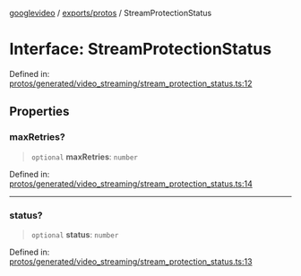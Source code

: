 [googlevideo](../../../README.md) / [exports/protos](../README.md) / StreamProtectionStatus

# Interface: StreamProtectionStatus

Defined in: [protos/generated/video\_streaming/stream\_protection\_status.ts:12](https://github.com/LuanRT/googlevideo/blob/5b84100979befab767d819a9606dde964d469341/protos/generated/video_streaming/stream_protection_status.ts#L12)

## Properties

### maxRetries?

> `optional` **maxRetries**: `number`

Defined in: [protos/generated/video\_streaming/stream\_protection\_status.ts:14](https://github.com/LuanRT/googlevideo/blob/5b84100979befab767d819a9606dde964d469341/protos/generated/video_streaming/stream_protection_status.ts#L14)

***

### status?

> `optional` **status**: `number`

Defined in: [protos/generated/video\_streaming/stream\_protection\_status.ts:13](https://github.com/LuanRT/googlevideo/blob/5b84100979befab767d819a9606dde964d469341/protos/generated/video_streaming/stream_protection_status.ts#L13)
